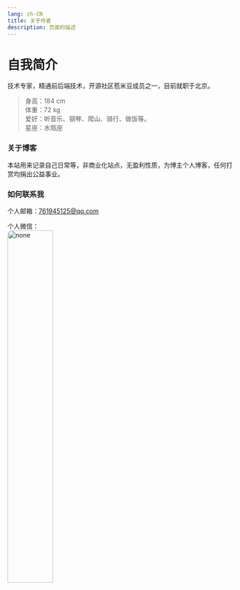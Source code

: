 ```yaml
---
lang: zh-CN  
title: 关于作者  
description: 页面的描述
---
```


# 自我简介

技术专家，精通前后端技术，开源社区苞米豆成员之一，目前就职于北京。

> 身高：184 cm   
> 体重：72 kg  
> 爱好：听音乐、钢琴、爬山、骑行、做饭等。  
> 星座：水瓶座

### 关于博客

本站用来记录自己日常等，非商业化站点，无盈利性质，为博主个人博客，任何打赏均捐出公益事业。

### 如何联系我

个人邮箱：<a href="mailto:761945125@qq.com" target="_blank" rel="external nofollow">761945125@qq.com</a>

个人微信：
<br>
<img src="https://oss-xuxin.oss-cn-beijing.aliyuncs.com/blog/img/WechatIMG365.jpeg" alt="none" style="width: 45%;height: 45%;border-radius: 10px;">

[comment]: <> (https://oss-xuxin.oss-cn-beijing.aliyuncs.com/blog/img/WechatIMG365.jpeg)

[comment]: <> (https://oss-xuxin.oss-cn-beijing.aliyuncs.com/blog/img/WechatIMG364.jpeg)

<AdsbyGoogle slot="7889564278" layout="in-article"/>

<Comment></Comment>
